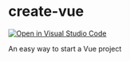 # create-vue

[![Open in Visual Studio Code](https://open.vscode.dev/badges/open-in-vscode.svg)](https://open.vscode.dev/vuejs/create-vue)

An easy way to start a Vue project
